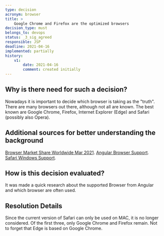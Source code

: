 ```yaml
---
type: decision
acronym: browser
title: >
    Google Chrome and Firefox are the optimized browsers
decision_type: must
belongs_to: devops
status: _3_sig_agreed
responsible: JSP
deadline: 2021-04-16
implemented: partially
history:
    v1:
        date: 2021-04-16
        comment: created initially
---
```


## Why is there need for such a decision?

Nowadays it is important to decide which browser is taking as the "truth". 
There are many browsers out there, although not all are known.
The best known are Google Chrome, Firefox, Internet Explorer (Edge) and Safari (possibly also Opera).

## Additional sources for better understanding the background

[Browser Market Share Worldwide Mar 2021](https://gs.statcounter.com/browser-market-share#monthly-202103-202103-bar).
[Angular Browser Support](https://angular.io/guide/browser-support).
[Safari Windows Support](https://support.apple.com/en-us/HT204416).


## How is this decision evaluated?

It was made a quick research about the supported Browser from Angular and which browser are often used.
 
## Resolution Details

Since the current version of Safari can only be used on MAC, it is no longer considered.
Of the first three, only Google Chrome and Firefox remain. 
Not to forget that Edge is based on Google Chrome.
